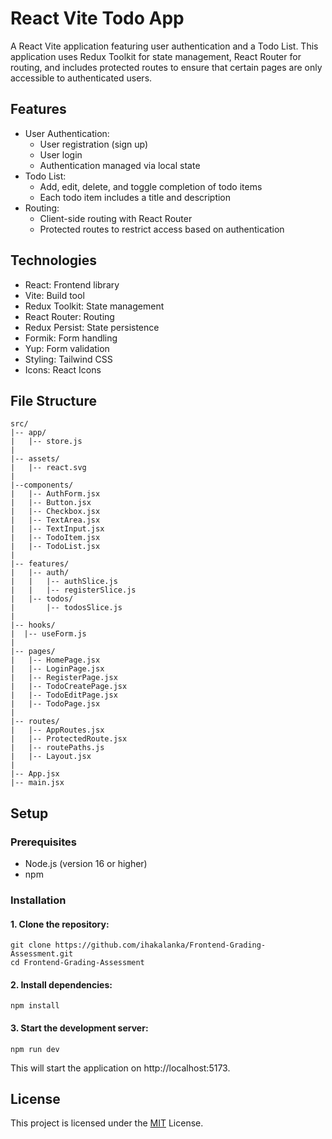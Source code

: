 
# React Vite Todo App

A React Vite application featuring user authentication and a Todo List. This application uses Redux Toolkit for state management, React Router for routing, and includes protected routes to ensure that certain pages are only accessible to authenticated users.

## Features

* User Authentication:
    * User registration (sign up)
    * User login
    * Authentication managed via local state
* Todo List:
    * Add, edit, delete, and toggle completion of todo items
    * Each todo item includes a title and description
* Routing:
    * Client-side routing with React Router
    * Protected routes to restrict access based on authentication

## Technologies
* React: Frontend library
* Vite: Build tool
* Redux Toolkit: State management
* React Router: Routing
* Redux Persist: State persistence
* Formik: Form handling
* Yup: Form validation
* Styling: Tailwind CSS
* Icons: React Icons

## File Structure

    src/
    |-- app/
    |   |-- store.js
    |
    |-- assets/
    |   |-- react.svg
    |
    |--components/
    |   |-- AuthForm.jsx
    |   |-- Button.jsx
    |   |-- Checkbox.jsx
    |   |-- TextArea.jsx
    |   |-- TextInput.jsx
    |   |-- TodoItem.jsx
    |   |-- TodoList.jsx
    |
    |-- features/
    |   |-- auth/
    |   |   |-- authSlice.js
    |   |   |-- registerSlice.js
    |   |-- todos/
    |       |-- todosSlice.js
    |
    |-- hooks/
    |  |-- useForm.js
    |
    |-- pages/
    |   |-- HomePage.jsx
    |   |-- LoginPage.jsx
    |   |-- RegisterPage.jsx
    |   |-- TodoCreatePage.jsx
    |   |-- TodoEditPage.jsx
    |   |-- TodoPage.jsx
    |
    |-- routes/
    |   |-- AppRoutes.jsx
    |   |-- ProtectedRoute.jsx
    |   |-- routePaths.js
    |   |-- Layout.jsx
    |
    |-- App.jsx
    |-- main.jsx

## Setup

### Prerequisites

* Node.js (version 16 or higher)
* npm

### Installation

#### 1. Clone the repository:

    git clone https://github.com/ihakalanka/Frontend-Grading-Assessment.git
    cd Frontend-Grading-Assessment

#### 2. Install dependencies:

    npm install

#### 3. Start the development server:

    npm run dev 

This will start the application on http://localhost:5173.

## License

This project is licensed under the [MIT](https://choosealicense.com/licenses/mit/) License.
